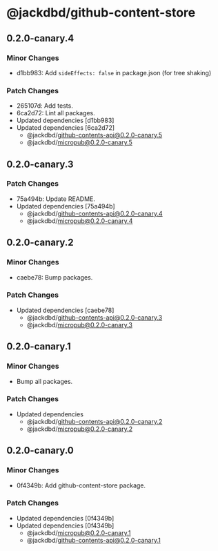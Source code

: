 # @jackdbd/github-content-store

## 0.2.0-canary.4

### Minor Changes

- d1bb983: Add `sideEffects: false` in package.json (for tree shaking)

### Patch Changes

- 265107d: Add tests.
- 6ca2d72: Lint all packages.
- Updated dependencies [d1bb983]
- Updated dependencies [6ca2d72]
  - @jackdbd/github-contents-api@0.2.0-canary.5
  - @jackdbd/micropub@0.2.0-canary.5

## 0.2.0-canary.3

### Patch Changes

- 75a494b: Update README.
- Updated dependencies [75a494b]
  - @jackdbd/github-contents-api@0.2.0-canary.4
  - @jackdbd/micropub@0.2.0-canary.4

## 0.2.0-canary.2

### Minor Changes

- caebe78: Bump packages.

### Patch Changes

- Updated dependencies [caebe78]
  - @jackdbd/github-contents-api@0.2.0-canary.3
  - @jackdbd/micropub@0.2.0-canary.3

## 0.2.0-canary.1

### Minor Changes

- Bump all packages.

### Patch Changes

- Updated dependencies
  - @jackdbd/github-contents-api@0.2.0-canary.2
  - @jackdbd/micropub@0.2.0-canary.2

## 0.2.0-canary.0

### Minor Changes

- 0f4349b: Add github-content-store package.

### Patch Changes

- Updated dependencies [0f4349b]
- Updated dependencies [0f4349b]
  - @jackdbd/micropub@0.2.0-canary.1
  - @jackdbd/github-contents-api@0.2.0-canary.1
